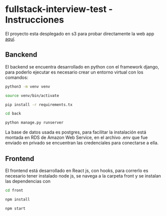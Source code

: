 # fullstack-interview-test - Instrucciones

El proyecto esta desplegado en s3 para probar directamente la web app [aquí](http://test-flat.s3-website-us-east-1.amazonaws.com).

## Banckend
El backend se encuentra desarrollado en python con el framework django, para poderlo ejecutar es necesario crear un entorno virtual con los comandos:

```sh
python3 -m venv venv

source venv/bin/activate

pip install -r requirements.tx

cd back

python manage.py runserver
```

La base de datos usada es postgres, para facilitar la instalación está montada en RDS de Amazon Web Service, en el archivo .env que fue enviado en privado se encuentran las credenciales para conectarse a ella.



## Frontend 
El frontend está desarrollado en React js, con hooks, para correrlo es necesario tener instalado node js, se navega a la carpeta front y se instalan las dependencias con

```sh
cd front

npm install

npm start
```
